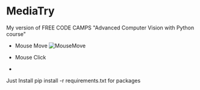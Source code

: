 # MediaTry


My version of FREE CODE CAMPS "Advanced Computer Vision with Python course"
- Mouse Move
![MouseMove](https://github.com/Ozzie-code-alt/MediaTtry/blob/master/gifs/Mouse_Move.gif)

- Mouse Click
- 
Just Install pip install -r requirements.txt for packages
